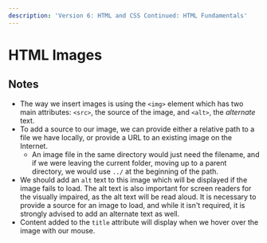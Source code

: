 ```yaml
---
description: 'Version 6: HTML and CSS Continued: HTML Fundamentals'
---
```


# HTML Images

## Notes

* The way we insert images is using the `<img>` element which has two main attributes: `<src>`, the source of the image, and `<alt>`, the _alternate_ text.
* To add a source to our image, we can provide either a relative path to a file we have locally, or provide a URL to an existing image on the Internet.
  * An image file in the same directory would just need the filename, and if we were leaving the current folder, moving up to a parent directory, we would use `../` at the beginning of the path.
* We should add an `alt` text to this image which will be displayed if the image fails to load. The alt text is also important for screen readers for the visually impaired, as the alt text will be read aloud. It is necessary to provide a source for an image to load, and while it isn't required, it is strongly advised to add an alternate text as well.
* Content added to the `title` attribute will display when we hover over the image with our mouse.

